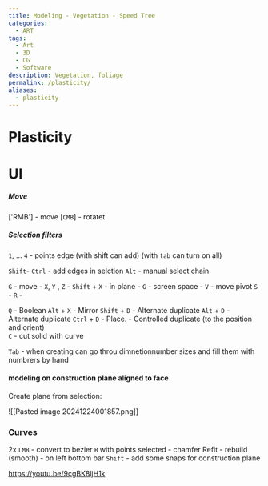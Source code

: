```yaml
---
title: Modeling - Vegetation - Speed Tree
categories:
  - ART
tags:
  - Art
  - 3D
  - CG
  - Software
description: Vegetation, foliage
permalink: /plasticity/
aliases:
  - plasticity
---
```


# Plasticity


# UI 

##### Move
['RMB'] - move 
[`CMB`] - rotatet 

##### Selection filters 
`1`, ... `4` - points edge  (with shift can add) (with `tab` can  turn on all)


`Shift`- 
`Ctrl` - add edges in selction 
`Alt` - manual select chain  


`G` - move 
	- `X`, `Y` , `Z`
	- `Shift` + `X`  - in plane 
	- `G` - screen space 
	- `V` - move pivot 
`S`  - 
`R` - 



`Q` - Boolean
`Alt` + `X` - Mirror
`Shift` + `D` - Alternate duplicate 
`Alt` + `D` - Alternate duplicate 
`Ctrl` + `D` - Place. - Controlled duplicate (to the position and orient)  
`C` - cut solid with curve 


`Tab` - when creating can go throu dimnetionnumber sizes and fill them with numbrers by hand 



#### modeling on construction plane aligned to face 

Create plane from selection: 

![[Pasted image 20241224001857.png]]

### Curves 

2x `LMB` - convert to bezier 
`B` with points selected - chamfer 
Refit - rebuild (smooth) - on left bottom bar 
`Shift` - add some snaps for construction plane 


https://youtu.be/9cgBK8ljH1k